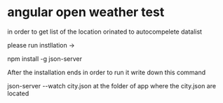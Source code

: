 # angular open weather test 

in order to get list of the location orinated to autocompelete datalist 

please run instllation ->

npm install -g json-server

After the installation ends in order to run it write down this command

json-server --watch city.json
at the folder of app where the city.json are located

